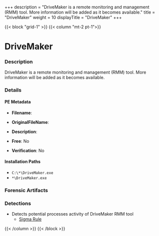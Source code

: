 +++
description = "DriveMaker is a remote monitoring and management (RMM) tool. More information will be added as it becomes available."
title = "DriveMaker"
weight = 10
displayTitle = "DriveMaker"
+++


{{< block "grid-1" >}}
{{< column "mt-2 pt-1">}}

# DriveMaker


### Description

DriveMaker is a remote monitoring and management (RMM) tool. More information will be added as it becomes available.




### Details


#### PE Metadata
- **Filename**: 
- **OriginalFileName**: 
- **Description**: 


- **Free**: No

- **Verification**: No




#### Installation Paths
- `C:\*\DriveMaker.exe`
- `*\DriveMaker.exe`

### Forensic Artifacts






### Detections
- Detects potential processes activity of DriveMaker RMM tool
  - [Sigma Rule](https://github.com/magicsword-io/LOLRMM/blob/main/detections/sigma/drivemaker_processes_sigma.yml)




{{< /column >}}
{{< /block >}}
